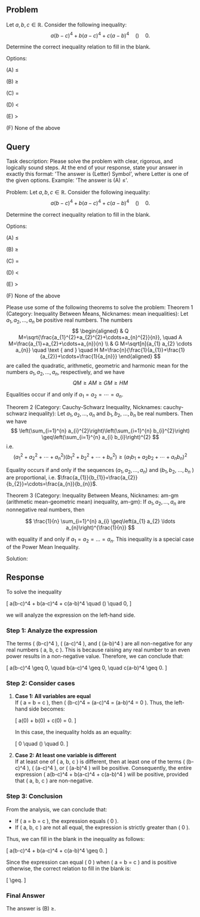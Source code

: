## Problem

Let $a, b, c \in \mathbb{R}$. Consider the following inequality:
$$
a(b-c)^4 + b(a-c)^4 + c(a-b)^4 \quad () \quad 0.
$$

Determine the correct inequality relation to fill in the blank.

Options:

(A) $\leq$ 

(B) $\geq$

(C) $=$ 

(D) $<$

(E) $>$

(F) None of the above

## Query

Task description: Please solve the problem with clear, rigorous, and logically sound steps. At the end of your response, state your answer in exactly this format: 'The answer is (Letter) Symbol', where Letter is one of the given options. Example: 'The answer is (A) $\leq$'.

Problem: Let $a, b, c \in \mathbb{R}$. Consider the following inequality:
$$
a(b-c)^4 + b(a-c)^4 + c(a-b)^4 \quad () \quad 0.
$$

Determine the correct inequality relation to fill in the blank.

Options:

(A) $\leq$ 

(B) $\geq$

(C) $=$ 

(D) $<$

(E) $>$

(F) None of the above

Please use some of the following theorems to solve the problem:
Theorem 1 (Category: Inequality Between Means, Nicknames: mean inequalities): Let $a_{1}, a_{2}, \ldots, a_{n}$ be positive real numbers. The numbers
$$
\begin{aligned}
& Q M=\sqrt{\frac{a_{1}^{2}+a_{2}^{2}+\cdots+a_{n}^{2}}{n}}, \quad A M=\frac{a_{1}+a_{2}+\cdots+a_{n}}{n} \\
& G M=\sqrt[n]{a_{1} a_{2} \cdots a_{n}} \quad \text { and } \quad H M=\frac{n}{\frac{1}{a_{1}}+\frac{1}{a_{2}}+\cdots+\frac{1}{a_{n}}}
\end{aligned}
$$
are called the quadratic, arithmetic, geometric and harmonic mean for the numbers $a_{1}, a_{2}, \ldots, a_{n}$, respectively, and we have
$$
Q M \geq A M \geq G M \geq H M
$$

Equalities occur if and only if $a_{1}=a_{2}=\cdots=a_{n}$.

Theorem 2 (Category: Cauchy-Schwarz Inequality, Nicknames: cauchy-schwarz inequality): Let $a_{1}, a_{2}, \ldots, a_{n}$ and $b_{1}, b_{2}$, $\ldots, b_{n}$ be real numbers. Then we have
$$
\left(\sum_{i=1}^{n} a_{i}^{2}\right)\left(\sum_{i=1}^{n} b_{i}^{2}\right) \geq\left(\sum_{i=1}^{n} a_{i} b_{i}\right)^{2}
$$
i.e.
$$
\left(a_{1}^{2}+a_{2}^{2}+\cdots+a_{n}^{2}\right)\left(b_{1}^{2}+b_{2}^{2}+\cdots+b_{n}^{2}\right) \geq\left(a_{1} b_{1}+a_{2} b_{2}+\cdots+a_{n} b_{n}\right)^{2}
$$

Equality occurs if and only if the sequences $\left(a_{1}, a_{2}, \ldots, a_{n}\right)$ and $\left(b_{1}, b_{2}\right.$, $\ldots, b_{n}$ ) are proportional, i.e. $\frac{a_{1}}{b_{1}}=\frac{a_{2}}{b_{2}}=\cdots=\frac{a_{n}}{b_{n}}$.

Theorem 3 (Category: Inequality Between Means, Nicknames: am-gm (arithmetic mean-geometric mean) inequality, am-gm): If $a_{1}, a_{2}, \ldots, a_{n}$ are nonnegative real numbers, then

$$
\frac{1}{n} \sum_{i=1}^{n} a_{i} \geq\left(a_{1} a_{2} \ldots a_{n}\right)^{\frac{1}{n}}
$$

with equality if and only if $a_{1}=a_{2}=\ldots=a_{n}$. This inequality is a special case of the Power Mean Inequality.

Solution:

## Response

To solve the inequality 

\[
a(b-c)^4 + b(a-c)^4 + c(a-b)^4 \quad () \quad 0,
\]

we will analyze the expression on the left-hand side.

### Step 1: Analyze the expression

The terms \( (b-c)^4 \), \( (a-c)^4 \), and \( (a-b)^4 \) are all non-negative for any real numbers \( a, b, c \). This is because raising any real number to an even power results in a non-negative value. Therefore, we can conclude that:

\[
a(b-c)^4 \geq 0, \quad b(a-c)^4 \geq 0, \quad c(a-b)^4 \geq 0.
\]

### Step 2: Consider cases

1. **Case 1: All variables are equal**  
   If \( a = b = c \), then \( (b-c)^4 = (a-c)^4 = (a-b)^4 = 0 \). Thus, the left-hand side becomes:

   \[
   a(0) + b(0) + c(0) = 0.
   \]

   In this case, the inequality holds as an equality:

   \[
   0 \quad () \quad 0.
   \]

2. **Case 2: At least one variable is different**  
   If at least one of \( a, b, c \) is different, then at least one of the terms \( (b-c)^4 \), \( (a-c)^4 \), or \( (a-b)^4 \) will be positive. Consequently, the entire expression \( a(b-c)^4 + b(a-c)^4 + c(a-b)^4 \) will be positive, provided that \( a, b, c \) are non-negative.

### Step 3: Conclusion

From the analysis, we can conclude that:

- If \( a = b = c \), the expression equals \( 0 \).
- If \( a, b, c \) are not all equal, the expression is strictly greater than \( 0 \).

Thus, we can fill in the blank in the inequality as follows:

\[
a(b-c)^4 + b(a-c)^4 + c(a-b)^4 \geq 0.
\]

Since the expression can equal \( 0 \) when \( a = b = c \) and is positive otherwise, the correct relation to fill in the blank is:

\[
\geq.
\]

### Final Answer

The answer is (B) $\geq$.